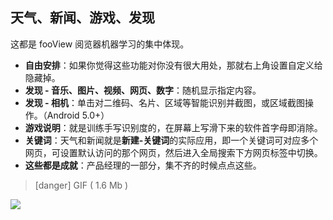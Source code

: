 ## 天气、新闻、游戏、发现
这都是 fooView 阅览器机器学习的集中体现。

* **自由安排**：如果你觉得这些功能对你没有很大用处，那就右上角设置自定义给隐藏掉。
* **发现 - 音乐、图片、视频、网页、数字**：随机显示指定内容。
* **发现 - 相机**：单击对二维码、名片、区域等智能识别并截图，或区域截图操作。（Android 5.0+）
* **游戏说明**：就是训练手写识别度的，在屏幕上写滑下来的软件首字母即消除。
* **关键词**：天气和新闻就是**新建-关键词**的实际应用，即一个关键词可对应多个网页，可设置默认访问的那个网页，然后进入全局搜索下方网页标签中切换。
* **这些都是成就**：产品经理的一部分，集不齐的时候点点这些。

>[danger] GIF ( 1.6 Mb )


![](http://ww1.sinaimg.cn/large/6b1dd0a7ly1fzrbj74z1pg20dc0npkjl.gif)
